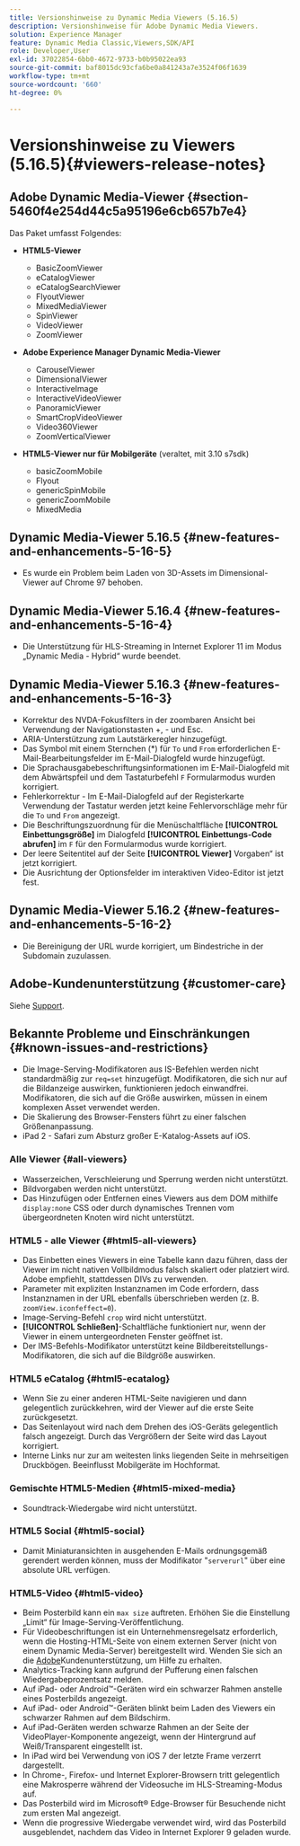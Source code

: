 ```yaml
---
title: Versionshinweise zu Dynamic Media Viewers (5.16.5)
description: Versionshinweise für Adobe Dynamic Media Viewers.
solution: Experience Manager
feature: Dynamic Media Classic,Viewers,SDK/API
role: Developer,User
exl-id: 37022854-6bb0-4672-9733-b0b95022ea93
source-git-commit: baf8015dc93cfa6be0a841243a7e3524f06f1639
workflow-type: tm+mt
source-wordcount: '660'
ht-degree: 0%

---
```


# Versionshinweise zu Viewers (5.16.5){#viewers-release-notes}

<!-- Updated March 03, 2022 for the 5.16.5 release. Contact is Deepa Gupta-->

<!-- hide: yes
hidefromtoc: yes-->

<!-- robots: noindex
googlebot: noindex -->

## Adobe Dynamic Media-Viewer {#section-5460f4e254d44c5a95196e6cb657b7e4}

Das Paket umfasst Folgendes:

* **HTML5-Viewer**

   * BasicZoomViewer
   * eCatalogViewer
   * eCatalogSearchViewer
   * FlyoutViewer
   * MixedMediaViewer
   * SpinViewer
   * VideoViewer
   * ZoomViewer

* **Adobe Experience Manager Dynamic Media-Viewer**

   * CarouselViewer
   * DimensionalViewer
   * InteractiveImage
   * InteractiveVideoViewer
   * PanoramicViewer
   * SmartCropVideoViewer
   * Video360Viewer
   * ZoomVerticalViewer

* **HTML5-Viewer nur für Mobilgeräte** (veraltet, mit 3.10 s7sdk)

   * basicZoomMobile
   * Flyout
   * genericSpinMobile
   * genericZoomMobile
   * MixedMedia


## Dynamic Media-Viewer 5.16.5 {#new-features-and-enhancements-5-16-5}

* Es wurde ein Problem beim Laden von 3D-Assets im Dimensional-Viewer auf Chrome 97 behoben.

## Dynamic Media-Viewer 5.16.4 {#new-features-and-enhancements-5-16-4}

* Die Unterstützung für HLS-Streaming in Internet Explorer 11 im Modus „Dynamic Media - Hybrid“ wurde beendet.

## Dynamic Media-Viewer 5.16.3 {#new-features-and-enhancements-5-16-3}

* Korrektur des NVDA-Fokusfilters in der zoombaren Ansicht bei Verwendung der Navigationstasten +, - und Esc. <!-- (CQ-4290719) -->
* ARIA-Unterstützung zum Lautstärkeregler hinzugefügt. <!--  (CQ-4324080) -->
* Das Symbol mit einem Sternchen (*) für `To` und `From` erforderlichen E-Mail-Bearbeitungsfelder im E-Mail-Dialogfeld wurde hinzugefügt. <!-- (CQ-4290935) -->
* Die Sprachausgabebeschriftungsinformationen im E-Mail-Dialogfeld mit dem Abwärtspfeil und dem Tastaturbefehl `F` Formularmodus wurden korrigiert. <!-- (CQ-4290934) -->
* Fehlerkorrektur - Im E-Mail-Dialogfeld auf der Registerkarte Verwendung der Tastatur werden jetzt keine Fehlervorschläge mehr für die `To` und `From` angezeigt. <!-- (CQ-4290930) -->
* Die Beschriftungszuordnung für die Menüschaltfläche **[!UICONTROL Einbettungsgröße]** im Dialogfeld **[!UICONTROL Einbettungs-Code abrufen]** im `F` für den Formularmodus wurde korrigiert. <!-- (CQ-4290929) -->
* Der leere Seitentitel auf der Seite **[!UICONTROL Viewer]** Vorgaben“ ist jetzt korrigiert. <!-- (CQ-4290936) -->
* Die Ausrichtung der Optionsfelder im interaktiven Video-Editor ist jetzt fest. <!-- (CQ-4330159) -->

## Dynamic Media-Viewer 5.16.2 {#new-features-and-enhancements-5-16-2}

* Die Bereinigung der URL wurde korrigiert, um Bindestriche in der Subdomain zuzulassen. <!-- (CQ-4327691) -->

## Adobe-Kundenunterstützung {#customer-care}

Siehe [Support](https://experienceleague.adobe.com/docs/dynamic-media-classic/using/intro/support.html?lang=de#intro).

## Bekannte Probleme und Einschränkungen {#known-issues-and-restrictions}

* Die Image-Serving-Modifikatoren aus IS-Befehlen werden nicht standardmäßig zur `req=set` hinzugefügt. Modifikatoren, die sich nur auf die Bildanzeige auswirken, funktionieren jedoch einwandfrei. Modifikatoren, die sich auf die Größe auswirken, müssen in einem komplexen Asset verwendet werden.
* Die Skalierung des Browser-Fensters führt zu einer falschen Größenanpassung.
* iPad 2 - Safari zum Absturz großer E-Katalog-Assets auf iOS.

### Alle Viewer {#all-viewers}

* Wasserzeichen, Verschleierung und Sperrung werden nicht unterstützt.
* Bildvorgaben werden nicht unterstützt.
* Das Hinzufügen oder Entfernen eines Viewers aus dem DOM mithilfe `display:none` CSS oder durch dynamisches Trennen vom übergeordneten Knoten wird nicht unterstützt.

### HTML5 - alle Viewer {#html5-all-viewers}

* Das Einbetten eines Viewers in eine Tabelle kann dazu führen, dass der Viewer im nicht nativen Vollbildmodus falsch skaliert oder platziert wird. Adobe empfiehlt, stattdessen DIVs zu verwenden.
* Parameter mit expliziten Instanznamen im Code erfordern, dass Instanznamen in der URL ebenfalls überschrieben werden (z. B. `zoomView.iconfeffect=0`).
* Image-Serving-Befehl `crop` wird nicht unterstützt.
* **[!UICONTROL Schließen]**-Schaltfläche funktioniert nur, wenn der Viewer in einem untergeordneten Fenster geöffnet ist.
* Der IMS-Befehls-Modifikator unterstützt keine Bildbereitstellungs-Modifikatoren, die sich auf die Bildgröße auswirken.

### HTML5 eCatalog {#html5-ecatalog}

* Wenn Sie zu einer anderen HTML-Seite navigieren und dann gelegentlich zurückkehren, wird der Viewer auf die erste Seite zurückgesetzt.
* Das Seitenlayout wird nach dem Drehen des iOS-Geräts gelegentlich falsch angezeigt. Durch das Vergrößern der Seite wird das Layout korrigiert.
* Interne Links nur zur am weitesten links liegenden Seite in mehrseitigen Druckbögen. Beeinflusst Mobilgeräte im Hochformat.

### Gemischte HTML5-Medien {#html5-mixed-media}

* Soundtrack-Wiedergabe wird nicht unterstützt.

### HTML5 Social {#html5-social}

* Damit Miniaturansichten in ausgehenden E-Mails ordnungsgemäß gerendert werden können, muss der Modifikator &quot;`serverurl`&quot; über eine absolute URL verfügen.

### HTML5-Video {#html5-video}

* Beim Posterbild kann ein `max size` auftreten. Erhöhen Sie die Einstellung „Limit“ für Image-Serving-Veröffentlichung.
* Für Videobeschriftungen ist ein Unternehmensregelsatz erforderlich, wenn die Hosting-HTML-Seite von einem externen Server (nicht von einem Dynamic Media-Server) bereitgestellt wird. Wenden Sie sich an die [Adobe](https://experienceleague.adobe.com/docs/dynamic-media-classic/using/intro/support.html?lang=de#intro)Kundenunterstützung, um Hilfe zu erhalten.
* Analytics-Tracking kann aufgrund der Pufferung einen falschen Wiedergabeprozentsatz melden.
* Auf iPad- oder Android™-Geräten wird ein schwarzer Rahmen anstelle eines Posterbilds angezeigt.
* Auf iPad- oder Android™-Geräten blinkt beim Laden des Viewers ein schwarzer Rahmen auf dem Bildschirm.
* Auf iPad-Geräten werden schwarze Rahmen an der Seite der VideoPlayer-Komponente angezeigt, wenn der Hintergrund auf Weiß/Transparent eingestellt ist.
* In iPad wird bei Verwendung von iOS 7 der letzte Frame verzerrt dargestellt.
* In Chrome-, Firefox- und Internet Explorer-Browsern tritt gelegentlich eine Makrosperre während der Videosuche im HLS-Streaming-Modus auf.
* Das Posterbild wird im Microsoft® Edge-Browser für Besuchende nicht zum ersten Mal angezeigt.
* Wenn die progressive Wiedergabe verwendet wird, wird das Posterbild ausgeblendet, nachdem das Video in Internet Explorer 9 geladen wurde.
